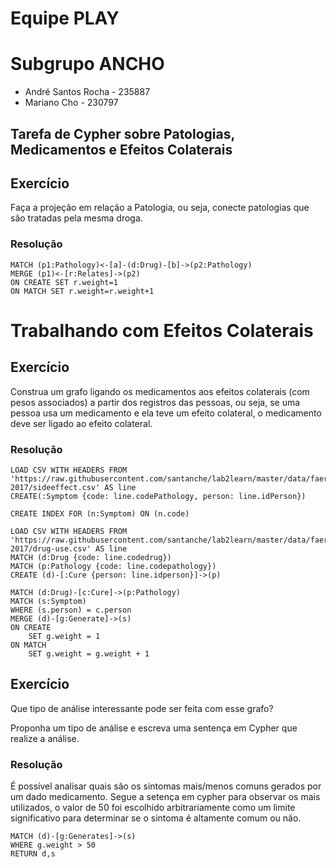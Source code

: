 # Equipe PLAY

# Subgrupo ANCHO
* André Santos Rocha - 235887
* Mariano Cho - 230797

## Tarefa de Cypher sobre Patologias, Medicamentos e Efeitos Colaterais

## Exercício

Faça a projeção em relação a Patologia, ou seja, conecte patologias que são tratadas pela mesma droga.

### Resolução
~~~cypher
MATCH (p1:Pathology)<-[a]-(d:Drug)-[b]->(p2:Pathology)
MERGE (p1)<-[r:Relates]->(p2)
ON CREATE SET r.weight=1
ON MATCH SET r.weight=r.weight+1
~~~

# Trabalhando com Efeitos Colaterais

## Exercício

Construa um grafo ligando os medicamentos aos efeitos colaterais (com pesos associados) a partir dos registros das pessoas, ou seja, se uma pessoa usa um medicamento e ela teve um efeito colateral, o medicamento deve ser ligado ao efeito colateral.

### Resolução
~~~cypher
LOAD CSV WITH HEADERS FROM 'https://raw.githubusercontent.com/santanche/lab2learn/master/data/faers-2017/sideeffect.csv' AS line
CREATE(:Symptom {code: line.codePathology, person: line.idPerson})

CREATE INDEX FOR (n:Symptom) ON (n.code)

LOAD CSV WITH HEADERS FROM 'https://raw.githubusercontent.com/santanche/lab2learn/master/data/faers-2017/drug-use.csv' AS line
MATCH (d:Drug {code: line.codedrug})
MATCH (p:Pathology {code: line.codepathology})
CREATE (d)-[:Cure {person: line.idperson}]->(p)

MATCH (d:Drug)-[c:Cure]->(p:Pathology)
MATCH (s:Symptom) 
WHERE (s.person) = c.person
MERGE (d)-[g:Generate]->(s)
ON CREATE
    SET g.weight = 1
ON MATCH 
    SET g.weight = g.weight + 1
~~~

## Exercício

Que tipo de análise interessante pode ser feita com esse grafo?

Proponha um tipo de análise e escreva uma sentença em Cypher que realize a análise.

### Resolução
É possível analisar quais são os sintomas mais/menos comuns gerados por um dado medicamento. Segue a setença em cypher para observar os mais utilizados, o valor de 50 foi escolhido arbitrariamente como um limite significativo para determinar se o sintoma é altamente comum ou não.

~~~cypher
MATCH (d)-[g:Generates]->(s)
WHERE g.weight > 50
RETURN d,s
~~~

